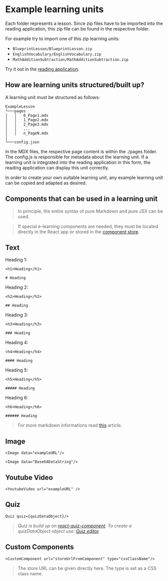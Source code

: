 # Example learning units

Each folder represents a lesson. Since zip files have to be imported into the reading application, this zip file can be found in the respective folder.

For example try to import one of this zip learning units:

- `BlueprintLesson/BlueprintLesson.zip`
- `EnglishVocabulary/EnglishVocabulary.zip`
- `MathAdditionSubtraction/MathAdditionSubtraction.zip`

Try it out in the [reading application](https://lern-app-data-transfer-mdx.netlify.app/).


## How are learning units structured/built up?

A learning unit must be structured as follows:
```
ExampleLesson
└───pages
│   │   0_Page1.mdx
│   │   1_Page2.mdx
│   │   2_Page3.mdx
│   │   ...
│   │   n_PageN.mdx
│   
└───config.json 
```
In the MDX files, the respective page content is within the ./pages folder. The config.js is responsible for metadata about the learning unit.
If a learning unit is integrated into the reading application in this form, the reading application can display this unit correctly.

In order to create your own suitable learning unit, any example learning unit can be copied and adapted as desired.

## Components that can be used in a learning unit

>In principle, the entire syntax of pure Markdown and pure JSX can be used.

>If special e-learning components are needed, they must be located directly in the React app or stored in the [component store](https://github.com/doldsimo/react-remote-learning-components).

## Text

Heading 1:

`<h1>Heading</h1>`

`# Heading`

Heading 2:

`<h2>Heading</h2>`

`## Heading`

Heading 3:

`<h3>Heading</h3>`

`### Heading`

Heading 4:

`<h4>Heading</h4>`

`#### Heading`

Heading 5:

`<h5>Heading</h5>`

`##### Heading`

Heading 6:

`<h6>Heading</h6>`

`###### Heading`

> For more markdown informations read [this](https://www.markdownguide.org/basic-syntax/) article.

## Image

`<Image data="exampleURL"/>`

`<Image data="Base64DataString"/>`

## Youtube Video

`<YoutubeVideo url="exampleURL" />`

## Quiz

`Quiz quiz={quizDataObject}/>`

>*Quiz is build up on [react-quiz-component](https://github.com/wingkwong/react-quiz-component). To create a quizDataObject object use: [Quiz editor](https://wingkwong.github.io/react-quiz-form/).*

## Custom Components

`<CustomComponent url="storeUrlFromComponent" type="cssClassName"/>`
>The store URL can be given directly here. The type is set as a CSS class name.
